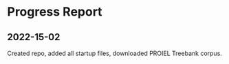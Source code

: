 # Progress Report

## 2022-15-02
Created repo, added all startup files, downloaded PROIEL Treebank corpus.
